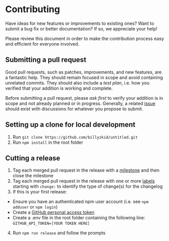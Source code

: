 # Contributing

Have ideas for new features or improvements to existing ones? Want to submit a bug fix or better documentation? If so, we appreciate your help!

Please review this document in order to make the contribution process easy and efficient for everyone involved.

## Submitting a pull request

Good pull requests, such as patches, improvements, and new features, are a fantastic help. They should remain focused in scope and avoid containing unrelated commits. They should also include a *test plan*, i.e. how you verified that your addition is working and complete.

Before submitting a pull request, please *ask first* to verify your addition is in scope and not already planned or in progress. Generally, a related [issue](https://github.com/billyzkid/untitled/issues) should exist with discussions for whatever you propose to submit.

## Setting up a clone for local development

1. Run `git clone https://github.com/billyzkid/untitled.git`
2. Run `npm install` in the root folder

## Cutting a release

1. Tag each merged pull request in the release with a [milestone](https://github.com/billyzkid/untitled/milestones) and then close the milestone
2. Tag each merged pull request in the release with one or more [labels](https://github.com/billyzkid/untitled/labels) starting with `change:` to identify the type of change(s) for the changelog
3. If this is your first release:
  * Ensure you have an authenticated npm user account (i.e. see `npm adduser` or `npm login`)
  * Create a [GitHub personal access token](https://help.github.com/articles/creating-a-personal-access-token-for-the-command-line/)
  * Create a .env file in the root folder containing the following line: `GITHUB_API_TOKEN=[YOUR TOKEN HERE]`
4. Run `npm run release` and follow the prompts
